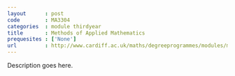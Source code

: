 ```yaml
---
layout      : post
code        : MA3304
categories  : module thirdyear
title       : Methods of Applied Mathematics
prequesites : ['None']
url         : http://www.cardiff.ac.uk/maths/degreeprogrammes/modules/ma3304.html
---
```


Description goes here.

